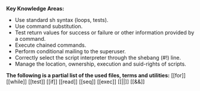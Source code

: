 **Key Knowledge Areas:**

- Use standard sh syntax (loops, tests).
- Use command substitution.
- Test return values for success or failure or other information provided by a command.
- Execute chained commands.
- Perform conditional mailing to the superuser.
- Correctly select the script interpreter through the shebang (#!) line.
- Manage the location, ownership, execution and suid-rights of scripts.

**The following is a partial list of the used files, terms and utilities:**
[[for]]
[[while]]
[[test]]
[[if]]
[[read]]
[[seq]]
[[exec]]
[[||]]
[[&&]]
